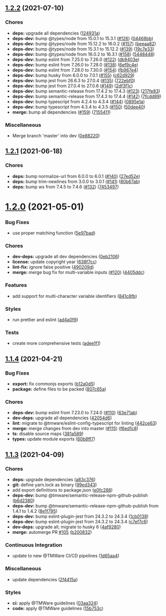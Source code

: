 ## [1.2.2](https://github.com/TMWare/variable-parser/compare/v1.2.1...v1.2.2) (2021-07-10)


### Chores

* **deps:** upgrade all dependencies ([124931a](https://github.com/TMWare/variable-parser/commit/124931a009f8d417ed0f452eefe28edf0df4a3d0))
* **deps-dev:** bump @types/node from 15.0.1 to 15.3.1 ([#126](https://github.com/TMWare/variable-parser/issues/126)) ([04468bb](https://github.com/TMWare/variable-parser/commit/04468bb0b2c2af0c085728e4aec896b51d7071cf))
* **deps-dev:** bump @types/node from 15.12.2 to 16.0.2 ([#157](https://github.com/TMWare/variable-parser/issues/157)) ([beeaa82](https://github.com/TMWare/variable-parser/commit/beeaa822d4b33029e1e375ce36c7621eef227340))
* **deps-dev:** bump @types/node from 15.3.1 to 15.12.2 ([#139](https://github.com/TMWare/variable-parser/issues/139)) ([19c7e33](https://github.com/TMWare/variable-parser/commit/19c7e33b7f1fe6861e6b2500a8b48ee3346a1c5a))
* **deps-dev:** bump @types/node from 16.0.2 to 16.3.1 ([#158](https://github.com/TMWare/variable-parser/issues/158)) ([5448448](https://github.com/TMWare/variable-parser/commit/5448448abf5842ac8abcfc270885c2345c93f750))
* **deps-dev:** bump eslint from 7.25.0 to 7.26.0 ([#122](https://github.com/TMWare/variable-parser/issues/122)) ([db9403e](https://github.com/TMWare/variable-parser/commit/db9403e2e02794c649efbab5dfca0e0d37bfd145))
* **deps-dev:** bump eslint from 7.26.0 to 7.28.0 ([#138](https://github.com/TMWare/variable-parser/issues/138)) ([6ef9c4e](https://github.com/TMWare/variable-parser/commit/6ef9c4eacc9944ee13e5280d8fd7cea04880d701))
* **deps-dev:** bump eslint from 7.28.0 to 7.30.0 ([#154](https://github.com/TMWare/variable-parser/issues/154)) ([fb967e4](https://github.com/TMWare/variable-parser/commit/fb967e41228269163b68c6254198113e0f63be13))
* **deps-dev:** bump husky from 6.0.0 to 7.0.1 ([#155](https://github.com/TMWare/variable-parser/issues/155)) ([c62d929](https://github.com/TMWare/variable-parser/commit/c62d92902a5d7ece0293a0c06f61356ee0299e8a))
* **deps-dev:** bump jest from 26.6.3 to 27.0.4 ([#135](https://github.com/TMWare/variable-parser/issues/135)) ([722ebf0](https://github.com/TMWare/variable-parser/commit/722ebf04be3b0e09b967fe3e3092b9fe9b3de593))
* **deps-dev:** bump jest from 27.0.4 to 27.0.6 ([#149](https://github.com/TMWare/variable-parser/issues/149)) ([2df3f1c](https://github.com/TMWare/variable-parser/commit/2df3f1cbd72e72e0306ebc7cf080441f179ce0b9))
* **deps-dev:** bump semantic-release from 17.4.2 to 17.4.3 ([#123](https://github.com/TMWare/variable-parser/issues/123)) ([217fe83](https://github.com/TMWare/variable-parser/commit/217fe8308ef22c9673f138a2590089422a88c4ae))
* **deps-dev:** bump semantic-release from 17.4.3 to 17.4.4 ([#142](https://github.com/TMWare/variable-parser/issues/142)) ([7fcdd89](https://github.com/TMWare/variable-parser/commit/7fcdd89b24b5a6023eb09b933ddcd2cb722e08ec))
* **deps-dev:** bump typescript from 4.2.4 to 4.3.4 ([#144](https://github.com/TMWare/variable-parser/issues/144)) ([0895e1a](https://github.com/TMWare/variable-parser/commit/0895e1ac2c2b3afacc87dec392ee34b80aa96d4d))
* **deps-dev:** bump typescript from 4.3.4 to 4.3.5 ([#150](https://github.com/TMWare/variable-parser/issues/150)) ([50dee40](https://github.com/TMWare/variable-parser/commit/50dee40f99aeb2e122a50bfef9dd84c3c973453c))
* **merge:** bump all dependencies ([#159](https://github.com/TMWare/variable-parser/issues/159)) ([7155411](https://github.com/TMWare/variable-parser/commit/7155411a1c8d5f6ecb1e3cd1f214a0300803486c))


### Miscellaneous

* Merge branch 'master' into dev ([0e88220](https://github.com/TMWare/variable-parser/commit/0e88220fec05883949d95bd3379269118b61847c))

## [1.2.1](https://github.com/TMWare/variable-parser/compare/v1.2.0...v1.2.1) (2021-06-18)


### Chores

* **deps:** bump normalize-url from 6.0.0 to 6.0.1 ([#140](https://github.com/TMWare/variable-parser/issues/140)) ([27ed52e](https://github.com/TMWare/variable-parser/commit/27ed52e2f24c2464994ef48f070cc5574692f410))
* **deps:** bump trim-newlines from 3.0.0 to 3.0.1 ([#141](https://github.com/TMWare/variable-parser/issues/141)) ([80b67ab](https://github.com/TMWare/variable-parser/commit/80b67abe82d756104ca68b9f9def8185a3d5b733))
* **deps:** bump ws from 7.4.5 to 7.4.6 ([#132](https://github.com/TMWare/variable-parser/issues/132)) ([7453497](https://github.com/TMWare/variable-parser/commit/74534976d01979609bffa2d38fc8641473d12888))

# [1.2.0](https://github.com/TMWare/variable-parser/compare/v1.1.4...v1.2.0) (2021-05-01)


### Bug Fixes

* use proper matching function ([5e97bad](https://github.com/TMWare/variable-parser/commit/5e97badf2fbb99038222a304562205433a2493c2))


### Chores

* **dev-deps:** upgrade all dev dependencies ([0eb2106](https://github.com/TMWare/variable-parser/commit/0eb210620a3f233231eda2cfb7f2a5b010c049f4))
* **license:** update copyright year ([638f7cc](https://github.com/TMWare/variable-parser/commit/638f7cc21bcea3261f8d6815030f64958f5be39c))
* **lint-fix:** ignore false positive ([490209d](https://github.com/TMWare/variable-parser/commit/490209d65268d3aa54f3c8520a08864bede4fbb9))
* **merge:** merge bug fix for multi-variable inputs ([#120](https://github.com/TMWare/variable-parser/issues/120)) ([4405ddc](https://github.com/TMWare/variable-parser/commit/4405ddccdd2a8d8c1d5558dcc365cd96cea7918a))


### Features

* add support for multi-character variable identifiers ([841c8fb](https://github.com/TMWare/variable-parser/commit/841c8fb83e0ce1bc8b9c9aa616e56478c7b5a328))


### Styles

* run prettier and eslint ([ad4a0f9](https://github.com/TMWare/variable-parser/commit/ad4a0f988ef2b4e784f06ac19f71bcf20cf4b90c))


### Tests

* create more comprehensive tests ([adee1f1](https://github.com/TMWare/variable-parser/commit/adee1f1ebba05727c4b7f6e3081d4fbb4ff79c6e))

## [1.1.4](https://github.com/TMWare/variable-parser/compare/v1.1.3...v1.1.4) (2021-04-21)


### Bug Fixes

* **export:** fix commonjs exports ([b12a0d5](https://github.com/TMWare/variable-parser/commit/b12a0d511f5600a556194676b539812550e46e35))
* **package:** define files to be packed ([807c65a](https://github.com/TMWare/variable-parser/commit/807c65ad90fea6592e8d743830863f24b5608bf1))


### Chores

* **deps-dev:** bump eslint from 7.23.0 to 7.24.0 ([#110](https://github.com/TMWare/variable-parser/issues/110)) ([63e71ab](https://github.com/TMWare/variable-parser/commit/63e71abc8a0a41284626c75607b2f0d8cb282a9d))
* **dev-deps:** upgrade all dependencies ([42054d6](https://github.com/TMWare/variable-parser/commit/42054d6bdeeebda908c28189f264d603a3e01529))
* **lint:** migrate to @tmware/eslint-config-typescript for linting ([442ce63](https://github.com/TMWare/variable-parser/commit/442ce63a0d9f27ce560599050b462e2994130f23))
* **merge:** merge changes from dev into master ([#115](https://github.com/TMWare/variable-parser/issues/115)) ([f6ed1c8](https://github.com/TMWare/variable-parser/commit/f6ed1c8f65ae29a557e4b83088cc8d1ed9a55a2b))
* **ts:** disable source maps ([381a589](https://github.com/TMWare/variable-parser/commit/381a589a91162af0f06572e4b0bd2e7b5eb158f4))
* **types:** update module exports ([60b8ff7](https://github.com/TMWare/variable-parser/commit/60b8ff7646f7bb0f77b2b25d820e1208e6e88486))

## [1.1.3](https://github.com/TMWare/variable-parser/compare/v1.1.2...v1.1.3) (2021-04-09)


### Chores

* **deps:** upgrade dependencies ([a83c376](https://github.com/TMWare/variable-parser/commit/a83c376ddb576db0ec3fb04d0488cc9fdd5898b4))
* **git:** define yarn.lock as binary ([99ed343](https://github.com/TMWare/variable-parser/commit/99ed34318e94bf630bf517aa3021272c6ef25793))
* add export definitions to package.json ([e0fc288](https://github.com/TMWare/variable-parser/commit/e0fc2885f08e44627f7e53237b7e072afb642c57))
* **deps-dev:** bump @tmware/semantic-release-npm-github-publish ([b6d2380](https://github.com/TMWare/variable-parser/commit/b6d238084bf2e4fce77d0caf30937b7f2aa2f50f))
* **deps-dev:** bump @tmware/semantic-release-npm-github-publish from 1.4.1 to 1.4.2 ([8e1f795](https://github.com/TMWare/variable-parser/commit/8e1f7951efd54cca56bc059a22c09f17581af8da))
* **deps-dev:** bump eslint-plugin-jest from 24.3.2 to 24.3.4 ([1cb0138](https://github.com/TMWare/variable-parser/commit/1cb013880ea1eaf04fe448374ff125149729b549))
* **deps-dev:** bump eslint-plugin-jest from 24.3.2 to 24.3.4 ([c7ef7c6](https://github.com/TMWare/variable-parser/commit/c7ef7c6083f379eddb1ce31fe869d683a02e084d))
* **dev-deps:** upgrade all; migrate to husky 6 ([4af9280](https://github.com/TMWare/variable-parser/commit/4af9280e85bf5b7988cbc203e40e63893c5719b3))
* **merge:** automerge PR [#105](https://github.com/TMWare/variable-parser/issues/105) ([b200832](https://github.com/TMWare/variable-parser/commit/b2008325e198c9e9fd5ca63da06e02d7806dd7ff))


### Continuous Integration

* update to new @TMWare CI/CD pipelines ([1d65aa4](https://github.com/TMWare/variable-parser/commit/1d65aa4562d29b1ac3ddaa775debc7623292c159))


### Miscellaneous

* update dependencies ([2f4415a](https://github.com/TMWare/variable-parser/commit/2f4415af6612c85255b556763595f70881e9fab6))


### Styles

* **ci:** apply @TMWare guidelines ([03aa324](https://github.com/TMWare/variable-parser/commit/03aa324799d078d8cb88dda6a54f57d7a670a541))
* **code:** apply @TMWare guidelines ([15b753c](https://github.com/TMWare/variable-parser/commit/15b753c86577f72939576c7028429c08f388107a))
